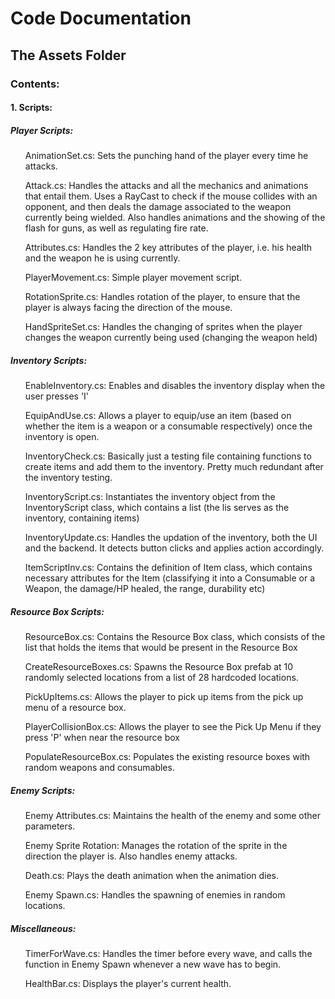 # Code Documentation

## The Assets Folder
### Contents:
#### 1. Scripts:
##### Player Scripts:
<ul> AnimationSet.cs: Sets the punching hand of the player every time he attacks. </ul>
<ul> Attack.cs: Handles the attacks and all the mechanics and animations that entail them. Uses a RayCast to check if the mouse collides with an opponent, and then deals the damage associated to the weapon currently being wielded. Also handles animations and the showing of the flash for guns, as well as regulating fire rate. </ul>
<ul> Attributes.cs: Handles the 2 key attributes of the player, i.e. his health and the weapon he is using currently.</ul>
<ul> PlayerMovement.cs: Simple player movement script. </ul>
<ul> RotationSprite.cs: Handles rotation of the player, to ensure that the player is always facing the direction of the mouse. </ul>
<ul> HandSpriteSet.cs: Handles the changing of sprites when the player changes the weapon currently being used (changing the weapon held) </ul>

##### Inventory Scripts:
<ul> EnableInventory.cs: Enables and disables the inventory display when the user presses 'I'</ul>
<ul> EquipAndUse.cs: Allows a player to equip/use an item (based on whether the item is a weapon or a consumable respectively) once the inventory is open. </ul>
<ul> InventoryCheck.cs: Basically just a testing file containing functions to create items and add them to the inventory. Pretty much redundant after the inventory testing. </ul>
<ul> InventoryScript.cs: Instantiates the inventory object from the InventoryScript class, which contains a list (the lis serves as the inventory, containing items) </ul>
<ul> InventoryUpdate.cs: Handles the updation of the inventory, both the UI and the backend. It detects button clicks and applies action accordingly. </ul>
<ul> ItemScriptInv.cs: Contains the definition of Item class, which contains necessary attributes for the Item (classifying it into a Consumable or a Weapon, the damage/HP healed, the range, durability etc) </ul>

##### Resource Box Scripts:
<ul> ResourceBox.cs: Contains the Resource Box class, which consists of the list that holds the items that would be present in the Resource Box</ul>
<ul> CreateResourceBoxes.cs: Spawns the Resource Box prefab at 10 randomly selected locations from a list of 28 hardcoded locations. </ul>
<ul> PickUpItems.cs: Allows the player to pick up items from the pick up menu of a resource box. </ul>
<ul> PlayerCollisionBox.cs: Allows the player to see the Pick Up Menu if they press 'P' when near the resource box</ul>
<ul> PopulateResourceBox.cs: Populates the existing resource boxes with random weapons and consumables.</ul>

##### Enemy Scripts:

<ul> Enemy Attributes.cs: Maintains the health of the enemy and some other parameters.</ul>
<ul> Enemy Sprite Rotation: Manages the rotation of the sprite in the direction the player is. Also handles enemy attacks.</ul>
<ul> Death.cs: Plays the death animation when the animation dies. </ul>
<ul> Enemy Spawn.cs: Handles the spawning of enemies in random locations. </ul>

##### Miscellaneous:

<ul> TimerForWave.cs: Handles the timer before every wave, and calls the function in Enemy Spawn whenever a new wave has to begin. </ul>
<ul> HealthBar.cs: Displays the player's current health. </ul>
